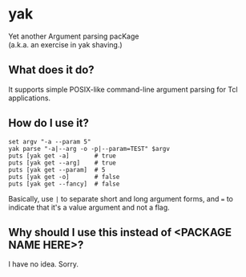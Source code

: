 # yak
Yet another Argument parsing pacKage  
(a.k.a. an exercise in yak shaving.)

## What does it do?

It supports simple POSIX-like command-line argument parsing for Tcl applications.

## How do I use it?

	set argv "-a --param 5"
    yak parse "-a|--arg -o -p|--param=TEST" $argv
    puts [yak get -a]       # true
    puts [yak get --arg]    # true
    puts [yak get --param]  # 5
    puts [yak get -o]       # false
    puts [yak get --fancy]  # false

Basically, use `|` to separate short and long argument forms, and `=` to
indicate that it's a value argument and not a flag.

## Why should I use this instead of \<PACKAGE NAME HERE\>?

I have no idea. Sorry.

